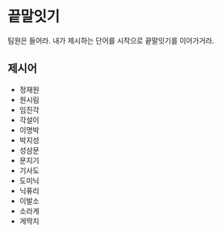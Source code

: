 # 끝말잇기

팀원은 들어라. 내가 제시하는 단어를 시작으로 끝말잇기를 이어가거라.

## 제시어

- 정재원
- 원시림
- 임진각
- 각설이
- 이명박
- 박지성
- 성삼문
- 문지기
- 기사도
- 도미닉
- 닉퓨리
- 이발소
- 소라게
- 게딱지